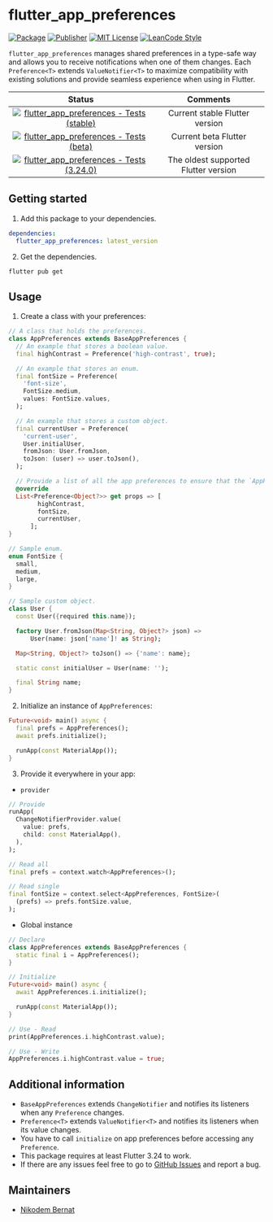 # flutter_app_preferences

[![Package](https://img.shields.io/pub/v/flutter_app_preferences.svg)](https://pub.dev/packages/flutter_app_preferences) [![Publisher](https://img.shields.io/pub/publisher/flutter_app_preferences.svg)](https://pub.dev/packages/flutter_app_preferences/publisher) [![MIT License](https://img.shields.io/badge/license-MIT-purple.svg)](https://opensource.org/licenses/MIT) [![LeanCode Style](https://img.shields.io/badge/style-leancode__lint-black)](https://pub.dartlang.org/packages/leancode_lint)

`flutter_app_preferences` manages shared preferences in a type-safe way and allows you to receive notifications when one of them changes. Each `Preference<T>` extends `ValueNotifier<T>` to maximize compatibility with existing solutions and provide seamless experience when using in Flutter.

|                                                                                                                          Status                                                                                                                           |               Comments               |
| :-------------------------------------------------------------------------------------------------------------------------------------------------------------------------------------------------------------------------------------------------------: | :----------------------------------: |
| [![flutter_app_preferences - Tests (stable)](https://github.com/n-bernat/flutter_app_preferences/actions/workflows/flutter_tests_stable.yaml/badge.svg)](https://github.com/n-bernat/flutter_app_preferences/actions/workflows/flutter_tests_stable.yaml) |    Current stable Flutter version    |
|    [![flutter_app_preferences - Tests (beta)](https://github.com/n-bernat/flutter_app_preferences/actions/workflows/flutter_tests_beta.yaml/badge.svg)](https://github.com/n-bernat/flutter_app_preferences/actions/workflows/flutter_tests_beta.yaml)    |     Current beta Flutter version     |
|    [![flutter_app_preferences - Tests (3.24.0)](https://github.com/n-bernat/flutter_app_preferences/actions/workflows/flutter_tests_min.yaml/badge.svg)](https://github.com/n-bernat/flutter_app_preferences/actions/workflows/flutter_tests_min.yaml)    | The oldest supported Flutter version |

## Getting started

1. Add this package to your dependencies.

```yaml
dependencies:
  flutter_app_preferences: latest_version
```

2. Get the dependencies.

```sh
flutter pub get
```

## Usage

1. Create a class with your preferences:

```dart
// A class that holds the preferences.
class AppPreferences extends BaseAppPreferences {
  // An example that stores a boolean value.
  final highContrast = Preference('high-contrast', true);

  // An example that stores an enum.
  final fontSize = Preference(
    'font-size',
    FontSize.medium,
    values: FontSize.values,
  );

  // An example that stores a custom object.
  final currentUser = Preference(
    'current-user',
    User.initialUser,
    fromJson: User.fromJson,
    toJson: (user) => user.toJson(),
  );

  // Provide a list of all the app preferences to ensure that the `AppPreferences` instance can notify its listeners.
  @override
  List<Preference<Object?>> get props => [
        highContrast,
        fontSize,
        currentUser,
      ];
}

// Sample enum.
enum FontSize {
  small,
  medium,
  large,
}

// Sample custom object.
class User {
  const User({required this.name});

  factory User.fromJson(Map<String, Object?> json) =>
      User(name: json['name']! as String);

  Map<String, Object?> toJson() => {'name': name};

  static const initialUser = User(name: '');

  final String name;
}
```

2. Initialize an instance of `AppPreferences`:

```dart
Future<void> main() async {
  final prefs = AppPreferences();
  await prefs.initialize();

  runApp(const MaterialApp());
}

```

3. Provide it everywhere in your app:

- `provider`

```dart
// Provide
runApp(
  ChangeNotifierProvider.value(
    value: prefs,
    child: const MaterialApp(),
  ),
);

// Read all
final prefs = context.watch<AppPreferences>();

// Read single
final fontSize = context.select<AppPreferences, FontSize>(
  (prefs) => prefs.fontSize.value,
);
```

- Global instance

```dart
// Declare
class AppPreferences extends BaseAppPreferences {
  static final i = AppPreferences();
}

// Initialize
Future<void> main() async {
  await AppPreferences.i.initialize();

  runApp(const MaterialApp());
}

// Use - Read
print(AppPreferences.i.highContrast.value);

// Use - Write
AppPreferences.i.highContrast.value = true;
```

## Additional information

- `BaseAppPreferences` extends `ChangeNotifier` and notifies its listeners when any `Preference` changes.
- `Preference<T>` extends `ValueNotifier<T>` and notifies its listeners when its value changes.
- You have to call `initialize` on app preferences before accessing any `Preference`.
- This package requires at least Flutter 3.24 to work.
- If there are any issues feel free to go to [GitHub Issues](https://github.com/n-bernat/flutter_flutter_app_preferences/issues) and report a bug.

## Maintainers

- [Nikodem Bernat](https://nikodembernat.com)
